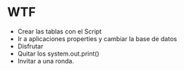 # WTF

- Crear las tablas con el Script
- Ir a aplicaciones properties y cambiar la base de datos
- Disfrutar
- Quitar los system.out.print()
- Invitar a una ronda.
